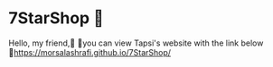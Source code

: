 # 7StarShop 🏩
Hello, my friend,🙂 📍you can view Tapsi's website with the link below 🔗https://morsalashrafi.github.io/7StarShop/
